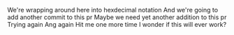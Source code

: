 We're wrapping around here into hexdecimal notation
And we're going to add another commit to this pr
Maybe we need yet another addition to this pr
Trying again
Ang again
Hit me one more time
I wonder if this will ever work?
